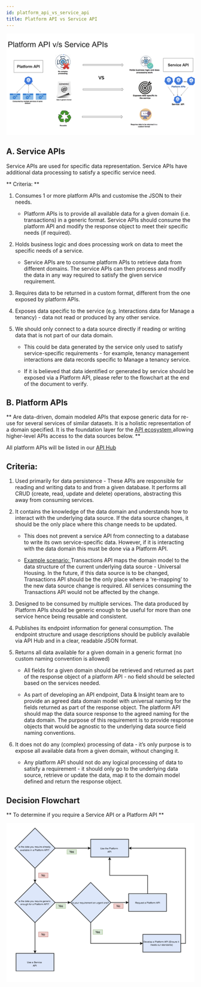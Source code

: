 ```yaml
---
id: platform_api_vs_service_api
title: Platform API vs Service API
---
```



![alt text](./doc-images/platformapi.png)


## A. Service APIs  

 Service APIs are used for specific data representation. Service APIs have additional data processing to satisfy a specific service need.

** Criteria: **

1. Consumes 1 or more platform APIs and customise the JSON to their needs.

   * Platform APIs is to provide all available data for a given domain (i.e. transactions) in a generic format. Service APIs should consume the platform API and modify the response object to meet their specific needs (if required).

2. Holds business logic and does processing work on data to meet the specific needs of a service.

   * Service APIs are to consume platform APIs to retrieve data from different domains. The service APIs can then process and modify the data in any way required to satisfy the given service requirement.

3. Requires data to be returned in a custom format, different from the one exposed by platform APIs.

4. Exposes data specific to the service (e.g. Interactions data for Manage a tenancy) - data not read or produced by any other service.

5. We should only connect to a data source directly if reading or writing data that is not part of our data domain.

   * This could be data generated by the service only used to satisfy service-specific requirements - for example, tenancy management interactions are data records specific to Manage a tenancy service.

   * If it is believed that data identified or generated by service should be exposed via a Platform API, please refer to the flowchart at the end of the document to verify.

##  B. Platform APIs

**  Are data-driven, domain modeled APIs that expose generic data for re-use for several services of similar datasets. It is a holistic representation of a domain specified. It is the foundation layer for the <u> API ecosystem </u> allowing higher-level APIs access to the data sources below. **

All platform APIs will be listed in our [API Hub](https://developer.api.hackney.gov.uk/)

## Criteria:

1. Used primarily for data persistence - These APIs are responsible for reading and writing data to and from a given database.  It performs all CRUD (create, read, update and delete) operations, abstracting this away from consuming services.

2. It contains the knowledge of the data domain and understands how to interact with the underlying data source.  If the data source changes, it should be the only place where this change needs to be updated.
   * This does not prevent a service API from connecting to a database to write its own service-specific data.  However, if it is interacting with the data domain this must be done via a Platform API.

   * <u> Example scenario: </u> Transactions API maps the domain model to the data structure of the current underlying data source - Universal Housing. In the future, if this data source is to be changed, Transactions API should be the only place where a ‘re-mapping’ to the new data source change is required. All services consuming the Transactions API would not be affected by the change.

3. Designed to be consumed by multiple services.  The data produced by Platform APIs should be generic enough to be useful for more than one service hence being reusable and consistent.

4. Publishes its endpoint information for general consumption.  The endpoint structure and usage descriptions should be publicly available via API Hub and in a clear, readable JSON format.

5. Returns all data available for a given domain in a generic format (no custom naming convention is allowed)
   * All fields for a given domain should be retrieved and returned as part of the response object of a platform API - no field should be selected based on the services needed.

   * As part of developing an API endpoint, Data & Insight team are to provide an agreed data domain model with universal naming for the fields returned as part of the response object. The platform API should map the data source response to the agreed naming for the data domain. The purpose of this requirement is to provide response objects that would be agnostic to the underlying data source field naming conventions.  

6. It does not do any (complex) processing of data - it’s only purpose is to expose all available data from a given domain, without changing it.

     * Any platform API should not do any logical processing of data to satisfy a requirement - it should only go to the underlying data source, retrieve or update the data, map it to the domain model defined and return the response object.

##   Decision Flowchart

** To determine if you require a Service API or a Platform API **

![alt text](./doc-images/decision_flowchart.png)
